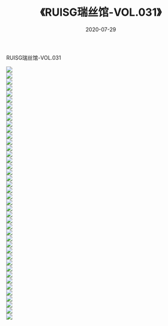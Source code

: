 ﻿---
layout: post
title:  《RUISG瑞丝馆-VOL.031》
date:   2020-07-29
img: http://img.660000.xyz/Sharelink/网络美图/2020/RUISG瑞丝馆-VOL.031/000.jpg
categories: [美女, 清纯, 唯美]
---

RUISG瑞丝馆-VOL.031

  ![](http://img.660000.xyz/Sharelink/网络美图/2020/RUISG瑞丝馆-VOL.031/001.jpg) <br> ![](http://img.660000.xyz/Sharelink/网络美图/2020/RUISG瑞丝馆-VOL.031/002.jpg) <br> ![](http://img.660000.xyz/Sharelink/网络美图/2020/RUISG瑞丝馆-VOL.031/003.jpg) <br> ![](http://img.660000.xyz/Sharelink/网络美图/2020/RUISG瑞丝馆-VOL.031/004.jpg) <br> ![](http://img.660000.xyz/Sharelink/网络美图/2020/RUISG瑞丝馆-VOL.031/005.jpg) <br> ![](http://img.660000.xyz/Sharelink/网络美图/2020/RUISG瑞丝馆-VOL.031/006.jpg) <br> ![](http://img.660000.xyz/Sharelink/网络美图/2020/RUISG瑞丝馆-VOL.031/007.jpg) <br> ![](http://img.660000.xyz/Sharelink/网络美图/2020/RUISG瑞丝馆-VOL.031/008.jpg) <br> ![](http://img.660000.xyz/Sharelink/网络美图/2020/RUISG瑞丝馆-VOL.031/009.jpg) <br> ![](http://img.660000.xyz/Sharelink/网络美图/2020/RUISG瑞丝馆-VOL.031/010.jpg) <br> ![](http://img.660000.xyz/Sharelink/网络美图/2020/RUISG瑞丝馆-VOL.031/011.jpg) <br> ![](http://img.660000.xyz/Sharelink/网络美图/2020/RUISG瑞丝馆-VOL.031/012.jpg) <br> ![](http://img.660000.xyz/Sharelink/网络美图/2020/RUISG瑞丝馆-VOL.031/013.jpg) <br> ![](http://img.660000.xyz/Sharelink/网络美图/2020/RUISG瑞丝馆-VOL.031/014.jpg) <br> ![](http://img.660000.xyz/Sharelink/网络美图/2020/RUISG瑞丝馆-VOL.031/015.jpg) <br> ![](http://img.660000.xyz/Sharelink/网络美图/2020/RUISG瑞丝馆-VOL.031/016.jpg) <br> ![](http://img.660000.xyz/Sharelink/网络美图/2020/RUISG瑞丝馆-VOL.031/017.jpg) <br> ![](http://img.660000.xyz/Sharelink/网络美图/2020/RUISG瑞丝馆-VOL.031/018.jpg) <br> ![](http://img.660000.xyz/Sharelink/网络美图/2020/RUISG瑞丝馆-VOL.031/019.jpg) <br> ![](http://img.660000.xyz/Sharelink/网络美图/2020/RUISG瑞丝馆-VOL.031/020.jpg) <br> ![](http://img.660000.xyz/Sharelink/网络美图/2020/RUISG瑞丝馆-VOL.031/021.jpg) <br> ![](http://img.660000.xyz/Sharelink/网络美图/2020/RUISG瑞丝馆-VOL.031/022.jpg) <br> ![](http://img.660000.xyz/Sharelink/网络美图/2020/RUISG瑞丝馆-VOL.031/023.jpg) <br> ![](http://img.660000.xyz/Sharelink/网络美图/2020/RUISG瑞丝馆-VOL.031/024.jpg) <br> ![](http://img.660000.xyz/Sharelink/网络美图/2020/RUISG瑞丝馆-VOL.031/025.jpg) <br> ![](http://img.660000.xyz/Sharelink/网络美图/2020/RUISG瑞丝馆-VOL.031/026.jpg) <br> ![](http://img.660000.xyz/Sharelink/网络美图/2020/RUISG瑞丝馆-VOL.031/027.jpg) <br> ![](http://img.660000.xyz/Sharelink/网络美图/2020/RUISG瑞丝馆-VOL.031/028.jpg) <br> ![](http://img.660000.xyz/Sharelink/网络美图/2020/RUISG瑞丝馆-VOL.031/029.jpg) <br> ![](http://img.660000.xyz/Sharelink/网络美图/2020/RUISG瑞丝馆-VOL.031/030.jpg) <br> ![](http://img.660000.xyz/Sharelink/网络美图/2020/RUISG瑞丝馆-VOL.031/031.jpg) <br> ![](http://img.660000.xyz/Sharelink/网络美图/2020/RUISG瑞丝馆-VOL.031/032.jpg) <br> ![](http://img.660000.xyz/Sharelink/网络美图/2020/RUISG瑞丝馆-VOL.031/033.jpg) <br> ![](http://img.660000.xyz/Sharelink/网络美图/2020/RUISG瑞丝馆-VOL.031/034.jpg) <br> ![](http://img.660000.xyz/Sharelink/网络美图/2020/RUISG瑞丝馆-VOL.031/035.jpg) <br> ![](http://img.660000.xyz/Sharelink/网络美图/2020/RUISG瑞丝馆-VOL.031/036.jpg) <br> ![](http://img.660000.xyz/Sharelink/网络美图/2020/RUISG瑞丝馆-VOL.031/037.jpg) <br> ![](http://img.660000.xyz/Sharelink/网络美图/2020/RUISG瑞丝馆-VOL.031/038.jpg) <br> ![](http://img.660000.xyz/Sharelink/网络美图/2020/RUISG瑞丝馆-VOL.031/039.jpg) <br> ![](http://img.660000.xyz/Sharelink/网络美图/2020/RUISG瑞丝馆-VOL.031/040.jpg) <br> ![](http://img.660000.xyz/Sharelink/网络美图/2020/RUISG瑞丝馆-VOL.031/041.jpg) <br> ![](http://img.660000.xyz/Sharelink/网络美图/2020/RUISG瑞丝馆-VOL.031/042.jpg) <br>